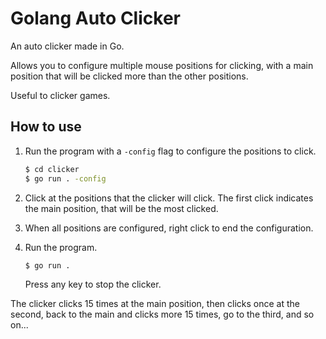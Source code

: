 # Golang Auto Clicker

An auto clicker made in Go.

Allows you to configure multiple mouse positions for clicking, with a
main position that will be clicked more than the other positions.

Useful to clicker games.

## How to use

1. Run the program with a `-config` flag to configure the positions to
   click.

    ```bash
    $ cd clicker
    $ go run . -config
    ```

2. Click at the positions that the clicker will click. The first click
   indicates the main position, that will be the most clicked.
3. When all positions are configured, right click to end the
   configuration.
4. Run the program.
   ```bash
   $ go run .
   ```
   Press any key to stop the clicker.

The clicker clicks 15 times at the main position, then clicks once
at the second, back to the main and clicks more 15 times, go to the
third, and so on...
